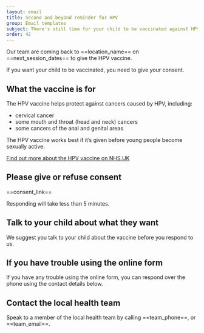 ```yaml
---
layout: email
title: Second and beyond reminder for HPV
group: Email templates
subject: There's still time for your child to be vaccinated against HPV
order: 42
---
```


Our team are coming back to ==location_name== on ==next_session_dates== to give the HPV vaccine.

If you want your child to be vaccinated, you need to give your consent.

## What the vaccine is for

The HPV vaccine helps protect against cancers caused by HPV, including:

* cervical cancer
* some mouth and throat (head and neck) cancers
* some cancers of the anal and genital areas

The HPV vaccine works best if it’s given before young people become sexually active.

[Find out more about the HPV vaccine on NHS.UK](https://www.nhs.uk/conditions/vaccinations/hpv-human-papillomavirus-vaccine/)

## Please give or refuse consent

==consent_link==

Responding will take less than 5 minutes. 

## Talk to your child about what they want

We suggest you talk to your child about the vaccine before you respond to us.

## If you have trouble using the online form

If you have any trouble using the online form, you can respond over the phone using the contact details below.

## Contact the local health team

Speak to a member of the local health team by calling ==team_phone==, or ==team_email==.